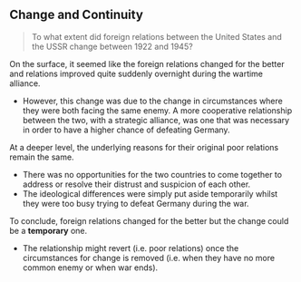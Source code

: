 ## Change and Continuity


> To what extent did foreign relations between the United States and the USSR change between 1922 and 1945?

On the surface, it seemed like the foreign relations changed for the better and relations improved quite suddenly overnight during the wartime alliance.

- However, this change was due to the change in circumstances where they were both facing the same enemy. A more cooperative relationship between the two, with a strategic alliance, was one that was necessary in order to have a higher chance of defeating Germany.

At a deeper level, the underlying reasons for their original poor relations remain the same.

- There was no opportunities for the two countries to come together to address or resolve their distrust and suspicion of each other.
- The ideological differences were simply put aside temporarily whilst they were too busy trying to defeat Germany during the war.

To conclude, foreign relations changed for the better but the change could be a __temporary__ one.

- The relationship might revert (i.e. poor relations) once the circumstances for change is removed (i.e. when they have no more common enemy or when war ends).

